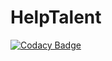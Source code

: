# HelpTalent

[![Codacy Badge](https://api.codacy.com/project/badge/Grade/76a305404be9496f802d4f180e741966)](https://app.codacy.com/gh/BuildForSDGCohort2/Team-139-Group-A-Frontend?utm_source=github.com&utm_medium=referral&utm_content=BuildForSDGCohort2/Team-139-Group-A-Frontend&utm_campaign=Badge_Grade_Dashboard)
